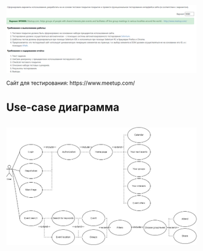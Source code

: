 <img src='img/task.png'></img>
<br>
<p>Сайт для тестирования: https://www.meetup.com/</p>
<h1>Use-case диаграмма</h1>
<br>
<img src='img/use-case.png'></img>
